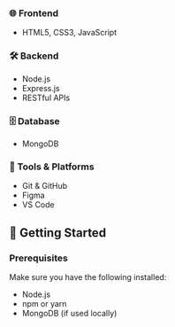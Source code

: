 ### 🌐 Frontend
- HTML5, CSS3, JavaScript

### 🛠 Backend
- Node.js
- Express.js
- RESTful APIs

### 🗄 Database
- MongoDB 

### 🧰 Tools & Platforms
- Git & GitHub
- Figma
- VS Code

## 🚀 Getting Started

### Prerequisites
Make sure you have the following installed:
- Node.js
- npm or yarn
- MongoDB (if used locally)
